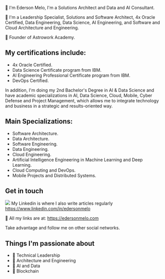 🚀 I'm Ederson Melo, I'm a Solutions Architect and Data and AI Consultant.

🧭 I'm a Leadership Specialist, Solutions and Software Architect, 4x Oracle Certified, Data Engineering, Data Science, AI Engineering, and Software and Cloud Architecture and Engineering.

🦙 Founder of Astrowork Academy.

## My certifications include:
- 4x Oracle Certified.
- Data Science Certificate program from IBM.
- Al Engineering Professional Certificate program from IBM.
- DevOps Certified.

In addition, I'm doing my 2nd Bachelor's Degree in AI & Data Science and have academic specializations in AI, Data Science, Cloud, Mobile, Cyber ​​Defense and Project Management, which allows me to integrate technology and business in a strategic and results-oriented way.

## Main Specializations:
- Software Architecture.
- Data Architecture.
- Software Engineering.
- Data Engineering.
- Cloud Engineering.
- Artificial Intelligence Engineering in Machine Learning and Deep Learning.
- Cloud Computing and DevOps.
- Mobile Projects and Distributed Systems.

## Get in touch
[![](https://img.shields.io/badge/linkedin-blue)](https://www.linkedin.com/in/edersonmelo/) My Linkedin is where I also write articles regularly https://www.linkedin.com/in/edersonmelo

💙 All my links are at: https://edersonmelo.com

Take advantage and follow me on other social networks.

## Things I'm passionate about

- 🧠 Technical Leadership
- 💬 Architecture and Engineering
- 🤖 AI and Data
- 🔲 Blockchain
